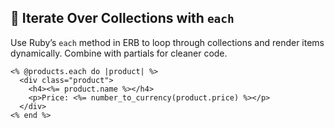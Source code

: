 ## 🔢 Iterate Over Collections with `each`

Use Ruby’s `each` method in ERB to loop through collections and render items dynamically. Combine with partials for cleaner code.

```erb
<% @products.each do |product| %>
  <div class="product">
    <h4><%= product.name %></h4>
    <p>Price: <%= number_to_currency(product.price) %></p>
  </div>
<% end %>
```